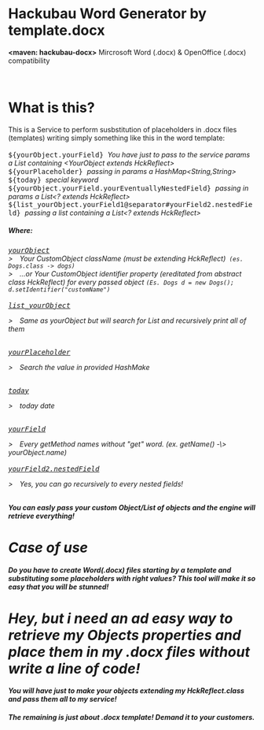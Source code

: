# Hackubau Word Generator by template.docx
<span class="lead"><b><maven: hackubau-docx></b> Mircrosoft Word (.docx) & OpenOffice (.docx) compatibility</span>

<br>
<h1><b>What is this?</b></h1>
This is a Service to perform susbstitution of placeholders in .docx files (templates) writing simply something like this in the word template:
<br><br>
<kbd> ${yourObject.yourField} </kbd> <i> You have just to pass to the service params a List containing &#60;YourObject extends HckReflect&#62;</i>
<br>
<kbd> ${yourPlaceholder} </kbd> <i> passing in params a HashMap&#60;String,String&#62;</i>
<br>
<kbd> ${today} </kbd> <i> special keyword</i>
<br>
<kbd> ${yourObject.yourField.yourEventuallyNestedField} </kbd>  <i> passing in params a List&#60;? extends HckReflect&#62;</i>
<br>
<kbd> ${list_yourObject.yourField1@separator#yourField2.nestedField} </kbd><i> passing a list containing a <i>List&#60;? extends HckReflect&#62;</i>
 <h5>Where:</h5>
 <kbd><u>yourObject</u></kbd> 
  <br><span class="lead">&#62;&emsp;Your CustomObject className (must be extending HckReflect)</span><code>	<i>(es. Dogs.class -> dogs)</i></code><br>
  <span class="lead">&#62;&emsp;...or Your CustomObject identifier property (ereditated from abstract class HckReflect) for every passed object </span><code><i>(Es. Dogs d = new Dogs(); d.setIdentifier("customName")</i></code>
 <br><br>
 <kbd><u>list_yourObject</u></kbd> 
  <p class="lead">&#62;&emsp;Same as yourObject but will search for List<yourObject> and recursively print all of them</p>
   <br>
 <kbd><u>yourPlaceholder</u></kbd> 
  <p class="lead">&#62;&emsp;Search the value in provided HashMake<key,value></p>
 <br>
 <kbd><u>today</u></kbd> 
  <p class="lead">&#62;&emsp;today date</p>
 <br>
 <kbd><u>yourField</u></kbd> 
<p>&#62;&emsp;Every getMethod names without "get" word. (ex. getName() -\> yourObject.name)
  <br><br>
 <kbd><u>yourField2.nestedField</u></kbd> 
<p>&#62;&emsp;Yes, you can go recursively to every nested <Object extends HckReflect> fields!
  <br><br>
 
<b>You can easly pass your custom Object/List of objects and the engine will retrieve everything!</b>


<h1 class="lead">Case of use</h1>

<h4 class="lead">Do you have to create Word(.docx) files starting by a template and substituting some placeholders with right values?
This tool will make it so easy that you will be stunned! </h4>

<h1 class="lead">Hey, but i need an ad easy way to retrieve my Objects properties and place them in my .docx files without write a line of code!</h1>

<h4 class="lead">You will have just to make your objects extending my HckReflect.class and pass them all to my service!</h4>
<h5 class="lead">The remaining is just about .docx template! Demand it to your customers.</h5>

